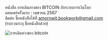 หนังสือ การเดินทางของ BITCOIN กับระบบการเงินโลก    
เผยแพร่ครั้งแรก :  เมษายน 2567    
ติดต่อ ซื้อหนังสือได้ที่ amornwit.bookwork@gmail.com    
(รบกวนระบุ ชื่อหนังสือด้วย)


![การเดินทางของ bitcoin](https://github.com/prakayrat/BitcoinJourneyAndGlobalFinancialSystem/assets/51775195/e120a683-aee0-4dc2-9845-9489779b9611)
